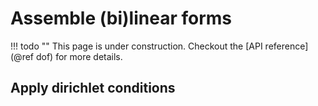 # Assemble (bi)linear forms

!!! todo ""
    This page is under construction. Checkout the [API reference](@ref dof) for more details.

## Apply dirichlet conditions
